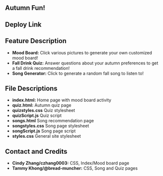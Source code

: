 
## Autumn Fun!
## Deploy Link
## Feature Description
- **Mood Board:** Click various pictures to generate your own customized mood board!
- **Fall Drink Quiz:** Answer questions about your autumn preferences to get a fall drink recommendation!
- **Song Generator:** Click to generate a random fall song to listen to!
## File Descriptions
- **index.html:** Home page with mood board activity
- **quiz.html:** Autumn quiz page
- **quizstyles.css** Quiz stylesheet
- **quizScript.js** Quiz script
- **songs.html** Song recommendation page
- **songstyles.css** Song page stylesheet
- **songScript.js** Song page script
- **styles.css** General site stylesheet
## Contact and Credits
- **Cindy Zhang/czhang0003:** CSS, Index/Mood board page
- **Tammy Khong/@bread-muncher:** CSS, Song and Quiz pages
